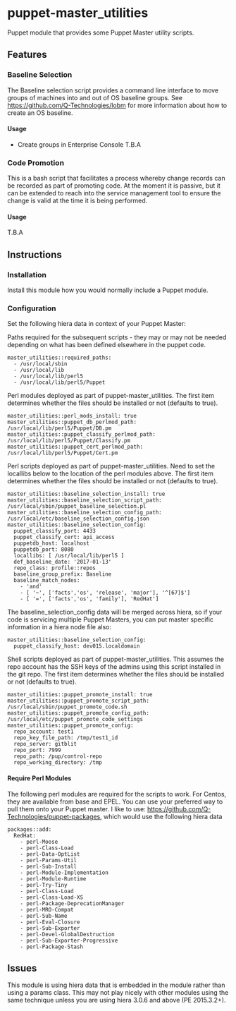 # puppet-master_utilities
Puppet module that provides some Puppet Master utility scripts.

## Features

### Baseline Selection
The Baseline selection script provides a command line interface to move groups of machines into and out of
OS baseline groups. See https://github.com/Q-Technologies/lobm for more information about how to create an OS baseline.

#### Usage
* Create groups in Enterprise Console
T.B.A

### Code Promotion
This is a bash script that facilitates a process whereby change records can be recorded as part of promoting code.  At
 the moment it is passive, but it can be extended to reach into the service management tool to ensure the 
change is valid at the time it is being performed.

#### Usage
T.B.A

## Instructions

### Installation
Install this module how you would normally include a Puppet module.

### Configuration
Set the following hiera data in context of your Puppet Master:

Paths required for the subsequent scripts - they may or may not be needed depending on
what has been defined elsewhere in the puppet code.
```
master_utilities::required_paths: 
  - /usr/local/sbin
  - /usr/local/lib
  - /usr/local/lib/perl5
  - /usr/local/lib/perl5/Puppet
```

Perl modules deployed as part of puppet-master_utilities.  The first item
determines whether the files should be installed or not (defaults to true).
```
master_utilities::perl_mods_install: true
master_utilities::puppet_db_perlmod_path: /usr/local/lib/perl5/Puppet/DB.pm
master_utilities::puppet_classify_perlmod_path: /usr/local/lib/perl5/Puppet/Classify.pm
master_utilities::puppet_cert_perlmod_path: /usr/local/lib/perl5/Puppet/Cert.pm
```

Perl scripts deployed as part of puppet-master_utilities.  Need to set the locallibs below 
to the location of the perl modules above.  The first item determines whether the files 
should be installed or not (defaults to true).
```
master_utilities::baseline_selection_install: true
master_utilities::baseline_selection_script_path: /usr/local/sbin/puppet_baseline_selection.pl
master_utilities::baseline_selection_config_path: /usr/local/etc/baseline_selection_config.json
master_utilities::baseline_selection_config:
  puppet_classify_port: 4433
  puppet_classify_cert: api_access
  puppetdb_host: localhost 
  puppetdb_port: 8080
  locallibs: [ /usr/local/lib/perl5 ]
  def_baseline_date: '2017-01-13'
  repo_class: profile::repos
  baseline_group_prefix: Baseline
  baseline_match_nodes: 
    - 'and'
    - [ '~', ['facts','os', 'release', 'major'], '^[67]$']
    - [ '=', ['facts','os', 'family'], 'RedHat']
```
The baseline_selection_config data will be merged across hiera, so if your code is servicing multiple 
Puppet Masters, you can put master specific information in a hiera node file also:
```
master_utilities::baseline_selection_config:
  puppet_classify_host: dev015.localdomain
```

Shell scripts deployed as part of puppet-master_utilities.  This assumes the repo account
has the SSH keys of the admins using this script installed in the git repo. The first item
determines whether the files should be installed or not (defaults to true).
```
master_utilities::puppet_promote_install: true
master_utilities::puppet_promote_script_path: /usr/local/sbin/puppet_promote_code.sh
master_utilities::puppet_promote_config_path: /usr/local/etc/puppet_promote_code_settings
master_utilities::puppet_promote_config:
  repo_account: test1
  repo_key_file_path: /tmp/test1_id
  repo_server: gitblit
  repo_port: 7999
  repo_path: /pup/control-repo
  repo_working_directory: /tmp
```
#### Require Perl Modules
The following perl modules are required for the scripts to work. For Centos, they are available from base and EPEL.
You can use your preferred way to pull them onto your Puppet master.  I like to use: 
https://github.com/Q-Technologies/puppet-packages, which would use the following hiera data
```
packages::add:
  RedHat:
    - perl-Moose
    - perl-Class-Load
    - perl-Data-OptList
    - perl-Params-Util
    - perl-Sub-Install
    - perl-Module-Implementation
    - perl-Module-Runtime
    - perl-Try-Tiny
    - perl-Class-Load
    - perl-Class-Load-XS
    - perl-Package-DeprecationManager
    - perl-MRO-Compat
    - perl-Sub-Name
    - perl-Eval-Closure
    - perl-Sub-Exporter
    - perl-Devel-GlobalDestruction
    - perl-Sub-Exporter-Progressive
    - perl-Package-Stash
```

## Issues
This module is using hiera data that is embedded in the module rather than using a params class.  This may not play nicely with other modules using the same technique unless you are using hiera 3.0.6 and above (PE 2015.3.2+).
